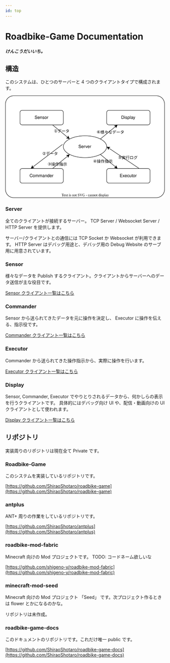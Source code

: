 ```yaml
---
id: top
---
```


# Roadbike-Game Documentation

**_けんこうだいいち。_**

## 構造

このシステムは、ひとつのサーバーと 4 つのクライアントタイプで構成されます。

![a](entities.svg)

### Server

全てのクライアントが接続するサーバー。
TCP Server / Websocket Server / HTTP Server を提供します。

サーバー/クライアントとの通信には TCP Socket か Websocket が利用できます。
HTTP Server はデバッグ用途と、デバッグ用の Debug Website のサーブ用に用意されています。

### Sensor

様々なデータを Publish するクライアント。クライアントからサーバーへのデータ送信が主な役目です。

[Sensor クライアント一覧はこちら](client/sensor/index.md)

### Commander

Sensor から送られてきたデータを元に操作を決定し、 Executor に操作を伝える、指示役です。

[Commander クライアント一覧はこちら](client/controller/index.md)

### Executor

Commander から送られてきた操作指示から、実際に操作を行います。

[Executor クライアント一覧はこちら](client/executor/index.md)

### Display

Sensor, Commander, Executor でやりとりされるデータから、何かしらの表示を行うクライアントです。
具体的にはデバッグ向け UI や、配信・動画向けの UI クライアントとして使われます。

[Display クライアント一覧はこちら](client/display/index.md)

## リポジトリ

実装周りのリポジトリは現在全て Private です。

### Roadbike-Game

このシステムを実装しているリポジトリです。

[https://github.com/ShiraoShotaro/roadbike-game](https://github.com/ShiraoShotaro/roadbike-game)

### antplus

ANT+ 周りの作業をしているリポジトリです。

[https://github.com/ShiraoShotaro/antplus](https://github.com/ShiraoShotaro/antplus)

### roadbike-mod-fabric

Minecraft 向けの Mod プロジェクトです。 TODO: コードネーム欲しいな

[https://github.com/shigeno-y/roadbike-mod-fabric](https://github.com/shigeno-y/roadbike-mod-fabric)

### minecraft-mod-seed

Minecraft 向けの Mod プロジェクト 「Seed」 です。次プロジェクト作るときは flower とかになるのかな。

リポジトリは未作成。

### roadbike-game-docs

このドキュメントのリポジトリです。これだけ唯一 public です。

[https://github.com/ShiraoShotaro/roadbike-game-docs](https://github.com/ShiraoShotaro/roadbike-game-docs)
